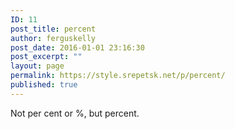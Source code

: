 ```yaml
---
ID: 11
post_title: percent
author: ferguskelly
post_date: 2016-01-01 23:16:30
post_excerpt: ""
layout: page
permalink: https://style.srepetsk.net/p/percent/
published: true
---
```

Not per cent or %, but percent.